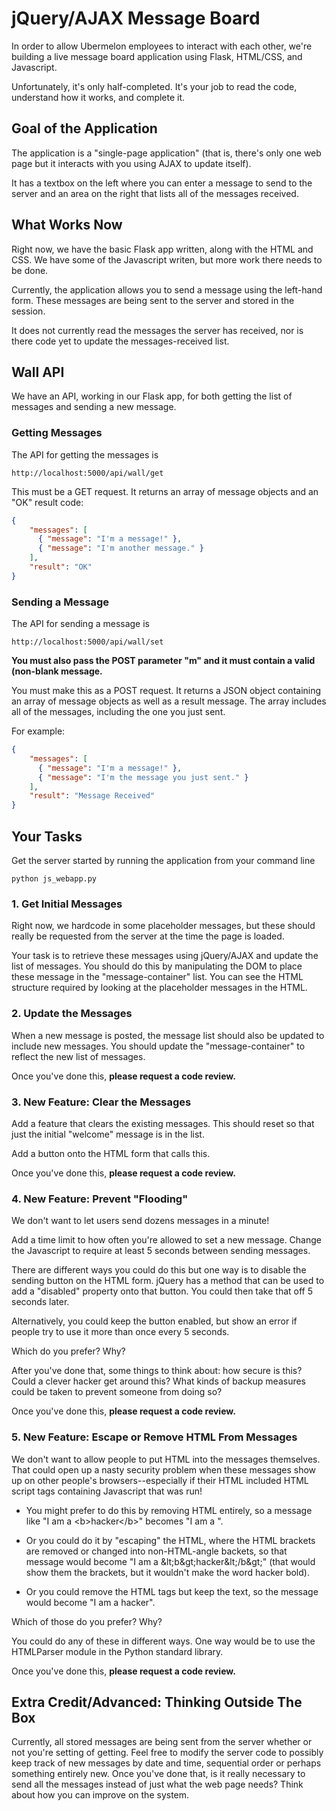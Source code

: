 jQuery/AJAX Message Board
=========================

In order to allow Ubermelon employees to interact with each other, we're
building a live message board application using Flask, HTML/CSS, and
Javascript.

Unfortunately, it's only half-completed. It's your job to read the code,
understand how it works, and complete it.

## Goal of the Application

The application is a "single-page application" (that is, there's only one web page
but it interacts with you using AJAX to update itself).

It has a textbox on the left where you can enter a message to send to the server
and an area on the right that lists all of the messages received.

## What Works Now

Right now, we have the basic Flask app written, along with the HTML and CSS.
We have some of the Javascript writen, but more work there needs to be done.

Currently, the application allows you to send a message using the left-hand
form. These messages are being sent to the server and stored in the session.

It does not currently read the messages the server has received, nor is there
code yet to update the messages-received list.

## Wall API

We have an API, working in our Flask app, for both getting the list of
messages and sending a new message.

### Getting Messages

The API for getting the messages is

```
http://localhost:5000/api/wall/get
```

This must be a GET request. It returns an array of message objects and an
"OK" result code:

```json
{
    "messages": [
      { "message": "I'm a message!" },
      { "message": "I'm another message." }
    ],
    "result": "OK"
}
```

### Sending a Message

The API for sending a message is

```
http://localhost:5000/api/wall/set
```

**You must also pass the POST parameter "m" and it must contain a valid
(non-blank message.**

You must make this as a POST request. It returns a JSON object
containing an array of message objects as well as a result message.
The array includes all of the messages, including the one you just sent.

For example:

```json
{
    "messages": [
      { "message": "I'm a message!" },
      { "message": "I'm the message you just sent." }
    ],
    "result": "Message Received"
}
```

## Your Tasks

Get the server started by running the application from your command line
```
python js_webapp.py
```

### 1. Get Initial Messages

Right now, we hardcode in some placeholder messages, but these should
really be requested from the server at the time the page is loaded.

Your task is to retrieve these messages using jQuery/AJAX and update the list
of messages. You should do this by manipulating the DOM to place these
message in the "message-container" list. You can see the HTML structure
required by looking at the placeholder messages in the HTML.

### 2. Update the Messages

When a new message is posted, the message list should also be updated
to include new messages. You should update the "message-container"
to reflect the new list of messages.

Once you've done this, **please request a code review.**

### 3. New Feature: Clear the Messages

Add a feature that clears the existing messages. This should reset so that
just the initial "welcome" message is in the list.

Add a button onto the HTML form that calls this.

Once you've done this, **please request a code review.**

### 4. New Feature: Prevent "Flooding"

We don't want to let users send dozens messages in a minute!

Add a time limit to how often you're allowed to set a new message.
Change the Javascript to require at least 5 seconds between sending
messages.

There are different ways you could do this but one way is to disable
the sending button on the HTML form. jQuery has a method that can
be used to add a "disabled" property onto that button. You could
then take that off 5 seconds later.

Alternatively, you could keep the button enabled, but show an error
if people try to use it more than once every 5 seconds.

Which do you prefer? Why?

After you've done that, some things to think about: how secure is this?
Could a clever hacker get around this? What kinds of backup measures
could be taken to prevent someone from doing so?

Once you've done this, **please request a code review.**

### 5. New Feature: Escape or Remove HTML From Messages

We don't want to allow people to put HTML into the messages
themselves. That could open up a nasty security problem when these
messages show up on other people's browsers--especially if their
HTML included HTML script tags containing Javascript that was run!

- You might prefer to do this by removing HTML entirely, so a message
  like "I am a &lt;b&gt;hacker&lt;/b&gt;" becomes "I am a ".

- Or you could do it by "escaping" the HTML, where the HTML brackets
  are removed or changed into non-HTML-angle backets, so that message
  would become "I am a &amp;lt;b&amp;gt;hacker&amp;lt;/b&amp;gt;"
  (that would show them the brackets, but it wouldn't make the
  word hacker bold).

- Or you could remove the HTML tags but keep the text, so the message
  would become "I am a hacker".

Which of those do you prefer? Why?

You could do any of these in different ways. One way would be to use
the HTMLParser module in the Python standard library.

Once you've done this, **please request a code review.**

## Extra Credit/Advanced: Thinking Outside The Box

Currently, all stored messages are being sent from the server whether
or not you're setting of getting. Feel free to modify the server code
to possibly keep track of new messages by date and time, sequential order
or perhaps something entirely new. Once you've done that, is it really
necessary to send all the messages instead of just what the web page needs?
Think about how you can improve on the system.
